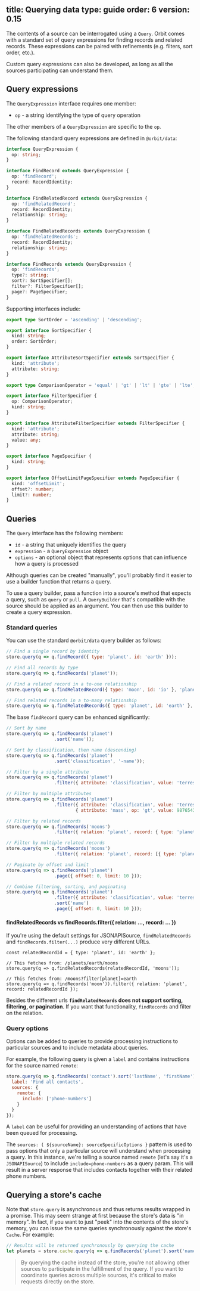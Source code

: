 title: Querying data
type: guide
order: 6
version: 0.15
---

The contents of a source can be interrogated using a `Query`. Orbit comes with a
standard set of query expressions for finding records and related records. These
expressions can be paired with refinements (e.g. filters, sort order, etc.).

Custom query expressions can also be developed, as long as all the sources
participating can understand them.

## Query expressions

The `QueryExpression` interface requires one member:

* `op` - a string identifying the type of query operation

The other members of a `QueryExpression` are specific to the `op`.

The following standard query expressions are defined in `@orbit/data`:

```typescript
interface QueryExpression {
  op: string;
}

interface FindRecord extends QueryExpression {
  op: 'findRecord';
  record: RecordIdentity;
}

interface FindRelatedRecord extends QueryExpression {
  op: 'findRelatedRecord';
  record: RecordIdentity;
  relationship: string;
}

interface FindRelatedRecords extends QueryExpression {
  op: 'findRelatedRecords';
  record: RecordIdentity;
  relationship: string;
}

interface FindRecords extends QueryExpression {
  op: 'findRecords';
  type?: string;
  sort?: SortSpecifier[];
  filter?: FilterSpecifier[];
  page?: PageSpecifier;
}
```

Supporting interfaces include:

```typescript
export type SortOrder = 'ascending' | 'descending';

export interface SortSpecifier {
  kind: string;
  order: SortOrder;
}

export interface AttributeSortSpecifier extends SortSpecifier {
  kind: 'attribute';
  attribute: string;
}

export type ComparisonOperator = 'equal' | 'gt' | 'lt' | 'gte' | 'lte';

export interface FilterSpecifier {
  op: ComparisonOperator;
  kind: string;
}

export interface AttributeFilterSpecifier extends FilterSpecifier {
  kind: 'attribute';
  attribute: string;
  value: any;
}

export interface PageSpecifier {
  kind: string;
}

export interface OffsetLimitPageSpecifier extends PageSpecifier {
  kind: 'offsetLimit';
  offset?: number;
  limit?: number;
}
```

## Queries

The `Query` interface has the following members:

* `id` - a string that uniquely identifies the query
* `expression` - a `QueryExpression` object
* `options` - an optional object that represents options that can influence how
  a query is processed

Although queries can be created "manually", you'll probably find it easier
to use a builder function that returns a query.

To use a query builder, pass a function into a source's method that expects
a query, such as `query` or `pull`. A `QueryBuilder` that's compatible
with the source should be applied as an argument. You can then use this builder
to create a query expression.

### Standard queries

You can use the standard `@orbit/data` query builder as follows:

```javascript
// Find a single record by identity
store.query(q => q.findRecord({ type: 'planet', id: 'earth' }));

// Find all records by type
store.query(q => q.findRecords('planet'));

// Find a related record in a to-one relationship
store.query(q => q.findRelatedRecord({ type: 'moon', id: 'io' }, 'planet'));

// Find related records in a to-many relationship
store.query(q => q.findRelatedRecords({ type: 'planet', id: 'earth' }, 'moons'));
```

The base `findRecord` query can be enhanced significantly:

```javascript
// Sort by name
store.query(q => q.findRecords('planet')
                  .sort('name'));

// Sort by classification, then name (descending)
store.query(q => q.findRecords('planet')
                  .sort('classification', '-name'));

// Filter by a single attribute
store.query(q => q.findRecords('planet')
                  .filter({ attribute: 'classification', value: 'terrestrial' })

// Filter by multiple attributes
store.query(q => q.findRecords('planet')
                  .filter({ attribute: 'classification', value: 'terrestrial' },
                          { attribute: 'mass', op: 'gt', value: 987654321 })

// Filter by related records
store.query(q => q.findRecords('moons')
                  .filter({ relation: 'planet', record: { type: 'planet', id: 'earth' }})

// Filter by multiple related records
store.query(q => q.findRecords('moons')
                  .filter({ relation: 'planet', record: [{ type: 'planet', id: 'earth' }, { type: 'planet', id: 'jupiter'}]})                  

// Paginate by offset and limit
store.query(q => q.findRecords('planet')
                  .page({ offset: 0, limit: 10 }));

// Combine filtering, sorting, and paginating
store.query(q => q.findRecords('planet')
                  .filter({ attribute: 'classification', value: 'terrestrial' })
                  .sort('name')
                  .page({ offset: 0, limit: 10 }));
```

#### findRelatedRecords vs findRecords.filter({ relation: ..., record: ... })
If you're using the default settings for JSONAPISource, `findRelatedRecords` and `findRecords.filter(...)` produce very different URLs.

```
const relatedRecordId = { type: 'planet', id: 'earth' };

// This fetches from: /planets/earth/moons
store.query(q => q.findRelatedRecords(relatedRecordId, 'moons'));

// This fetches from: /moons?filter[planet]=earth
store.query(q => q.findRecords('moon')).filter({ relation: 'planet', record: relatedRecordId });
```

Besides the different urls **`findRelatedRecords` does not support sorting, filtering, or pagination**. If you want that functionality, `findRecords` and filter on the relation.

### Query options

Options can be added to queries to provide processing instructions to particular
sources and to include metadata about queries.

For example, the following query is given a `label` and contains instructions
for the source named `remote`:

```javascript
store.query(q => q.findRecords('contact').sort('lastName', 'firstName'), {
  label: 'Find all contacts',
  sources: {
    remote: {
      include: ['phone-numbers']
    }
  }
});
```

A `label` can be useful for providing an understanding of actions that have been
queued for processing.

The `sources: ( ${sourceName}: sourceSpecificOptions }` pattern is used to pass
options that only a particular source will understand when processing a query.
In this instance, we're telling a source named `remote` (let's say it's a
`JSONAPISource`) to include `include=phone-numbers` as a query param. This will
result in a server response that includes contacts together with their related
phone numbers.

## Querying a store's cache

Note that `store.query` is asynchronous and thus returns results wrapped in a
promise. This may seem strange at first because the store's data is "in memory".
In fact, if you want to just "peek" into the contents of the store's memory,
you can issue the same queries synchronously against the store's `Cache`.
For example:

```javascript
// Results will be returned synchronously by querying the cache
let planets = store.cache.query(q => q.findRecords('planet').sort('name'));
```

> By querying the cache instead of the store, you're not allowing other
sources to participate in the fulfillment of the query. If you want to
coordinate queries across multiple sources, it's critical to make requests
directly on the store.
